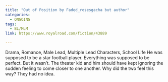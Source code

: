 ```yaml
---
title: "Out of Position by Faded_rosesgacha but author"
categories:
  - ONGOING
tags:
  - BL/MLM
link: https://www.royalroad.com/fiction/43889

---
```

Drama, Romance, Male Lead, Multiple Lead Characters, School Life
He was supposed to be a star football player. Everything was supposed to be perfect. But it wasn’t. The theater kid and him should have kept ignoring the sudden feeling to come closer to one another. Why did the two feel this way? They had no idea.

